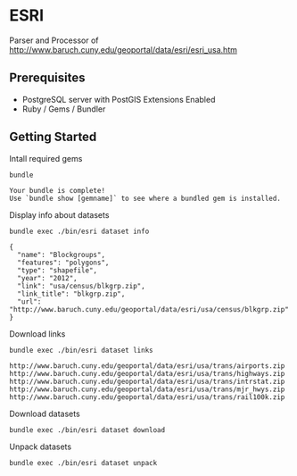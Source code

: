# ESRI

Parser and Processor of http://www.baruch.cuny.edu/geoportal/data/esri/esri_usa.htm

## Prerequisites

- PostgreSQL server with PostGIS Extensions Enabled
- Ruby / Gems / Bundler

## Getting Started

Intall required gems

```
bundle

Your bundle is complete!
Use `bundle show [gemname]` to see where a bundled gem is installed.
```

Display info about datasets

```
bundle exec ./bin/esri dataset info

{
  "name": "Blockgroups",
  "features": "polygons",
  "type": "shapefile",
  "year": "2012",
  "link": "usa/census/blkgrp.zip",
  "link_title": "blkgrp.zip",
  "url": "http://www.baruch.cuny.edu/geoportal/data/esri/usa/census/blkgrp.zip"
}
```

Download links

```
bundle exec ./bin/esri dataset links

http://www.baruch.cuny.edu/geoportal/data/esri/usa/trans/airports.zip
http://www.baruch.cuny.edu/geoportal/data/esri/usa/trans/highways.zip
http://www.baruch.cuny.edu/geoportal/data/esri/usa/trans/intrstat.zip
http://www.baruch.cuny.edu/geoportal/data/esri/usa/trans/mjr_hwys.zip
http://www.baruch.cuny.edu/geoportal/data/esri/usa/trans/rail100k.zip
```

Download datasets

```
bundle exec ./bin/esri dataset download
```

Unpack datasets

```
bundle exec ./bin/esri dataset unpack
```